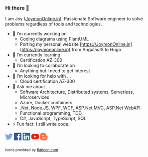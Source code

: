 ### Hi there 👋

I am Joy ([JoymonOnline.in](https://joymononline.in)). Passionate Software engineer to solve problems regardless of tools and technologies.

<!--
**joymon/joymon** is a ✨ _special_ ✨ repository because its `README.md` (this file) appears on your GitHub profile.
-->

- 🔭 I’m currently working on
  - Coding diagrams using PlantUML
  - Porting my personal website [https://JoymonOnline.in](https://joymononline.in) from AngularJS to Hugo
- 🌱 I’m currently learning
  - Certification AZ-300
- 👯 I’m looking to collaborate on
  - Anything but I need to get interest
- 🤔 I’m looking for help with ...
  - Cloud certification AZ-300
- 💬 Ask me about ...
  - Software Architecture, Distributed systems, Serverless, Microservices
  - Azure, Docker containers
  - .Net, Node.JS, WPF, WCF, ASP.Net MVC, ASP.Net WebAPI
  - Functional programming, TDD, 
  - C#, JavaScript, TypeScript, SQL
- ⚡ Fun fact: I still write code.

[![alt text][1.2]][1]  [![alt text][2.2]][2]  [![alt text][2.3]][3]  [![alt text][2.4]][4] [![alt text][2.5]][5]

[1.2]: twitter.png (Twitter)
[2.2]: facebook.png (Facebook)
[2.3]: linkedin.png (LinkedIn)
[2.4]: youtube.png (YoyTube - Joymon v/s Code)
[2.5]: blogger.png (Blogger - Joymon v/s Code)

[1]: https://twitter.com/joymon
[2]: https://www.facebook.com/joygeorgek
[3]: https://www.linkedin.com/in/joymon
[4]: https://www.youtube.com/channel/UC78wYrq_keVaDV8STReHRxg
[5]: https://joymonscode.blogspot.com

<sub>Icons provided by [flaticon.com](https://www.flaticon.com/)</sub>
